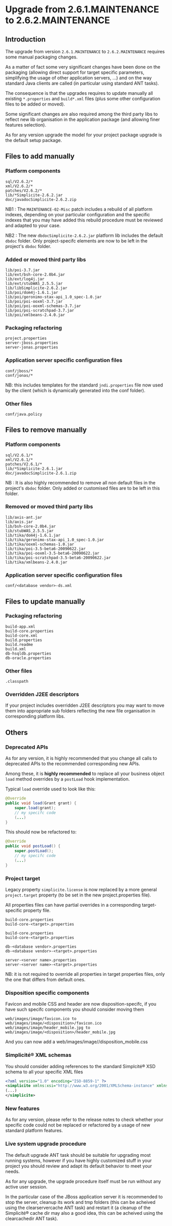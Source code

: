 Upgrade from 2.6.1.MAINTENANCE to 2.6.2.MAINTENANCE
===================================================

Introduction
------------

The upgrade from version `2.6.1.MAINTENANCE` to `2.6.2.MAINTENANCE` requires some manual packaging changes.

As a matter of fact some very significant changes have been done on the packaging
(allowing direct support for target specific parameters, simplifying the usage of other
application servers, ...) and on the way standard Java clients are called
(in particular using standard ANT tasks).

The consequence is that the upgrades requires to update manually all existing
`*.properties` and `build*.xml` files (plus some other configuration files to be added or moved).

Some significant changes are also required among the third party libs to reflect new lib organisation
in the application package (and allowing finer features selection).

As for any version upgrade the model for your project package upgrade is the default setup package.

Files to add manually
---------------------

### Platform components

```plaintext
sql/V2.6.2/*
xml/V2.6.2/*
patches/V2.6.2/*
lib/*Simplicite-2.6.2.jar
doc/javadocSimplicite-2.6.2.zip
```

NB1 : The `MAINTENANCE-02-Misc` patch includes a rebuild of all platform indexes, depending on
your particular configuration and the specific indexes that you may have added this rebuild
procedure must be reviewed and adapted to your case.

NB2 : The new `dbdocSimplicite-2.6.2.jar` platform lib includes the default `dbdoc` folder.
Only project-specifc elements are now to be left in the project's `dbdoc` folder.

### Added or moved third party libs

```plaintext
lib/poi-3.7.jar
lib/ext/bsh-core-2.0b4.jar
lib/ext/log4j.jar
lib/ext/stubWAS_2.5.5.jar
lib/libSimplicite-2.6.2.jar
lib/poi/dom4j-1.6.1.jar
lib/poi/geronimo-stax-api_1.0_spec-1.0.jar
lib/poi/poi-ooxml-3.7.jar
lib/poi/poi-ooxml-schemas-3.7.jar
lib/poi/poi-scratchpad-3.7.jar
lib/poi/xmlbeans-2.4.0.jar
```

### Packaging refactoring

```plaintext
project.properties
server-jboss.properties
server-jonas.properties
```

### Application server specific configuration files

```plaintext
conf/jboss/*
conf/jonas/*
```

NB: this includes templates for the standard `jndi.properties` file now used
by the client (which is dynamically generated into the conf folder).

### Other files

```plaintext
conf/java.policy
```

Files to remove manually
------------------------

### Platform components

```plaintext
sql/V2.6.1/*
xml/V2.6.1/*
patches/V2.6.1/*
lib/*Simplicite-2.6.1.jar
doc/javadocSimplicite-2.6.1.zip
```

NB : It is also highly recommended to remove all non default files in the
project's `dbdoc` folder. Only added or customised files are to be left in this folder.

### Removed or moved third party libs

```plaintext
lib/axis-ant.jar
lib/axis.jar
lib/bsh-core-2.0b4.jar
lib/stubWAS_2.5.5.jar
lib/tika/dom4j-1.6.1.jar
lib/tika/geronimo-stax-api_1.0_spec-1.0.jar
lib/tika/ooxml-schemas-1.0.jar
lib/tika/poi-3.5-beta6-20090622.jar
lib/tika/poi-ooxml-3.5-beta6-20090622.jar
lib/tika/poi-scratchpad-3.5-beta6-20090622.jar
lib/tika/xmlbeans-2.4.0.jar
```

### Application server specific configuration files

```plaintext
conf/<database vendor>-ds.xml
```

Files to update manually
------------------------

### Packaging refactoring

```plaintext
build-app.xml
build-core.properties
build-core.xml
build.properties
build.readme
build.xml
db-hsqldb.properties
db-oracle.properties
```

### Other files

```plaintext
.classpath
```

### Overridden J2EE descriptors

If your project includes overridden J2EE descriptors you may want to move
them into appropriate sub folders reflecting the new file organisation in
corresponding platform libs.

Others
------

### Deprecated APIs

As for any version, it is highly recommended that you change all calls to
deprecated APIs to the recommended corresponding new APIs.

Among these, it is **highly recommended** to replace all your business object `load`
method overrides by a `postLoad` hook implementation.

Typical `load` override used to look like this:

```java
@Override
public void load(Grant grant) {
	super.load(grant);
	// my specifc code
	(...)
}
```

This should now be refactored to:

```java
@Override
public void postLoad() {
	super.postLoad();
	// my specifc code
	(...)
}
```

### Project target

Legacy property `simplicite.license` is now replaced by a more general `project.target` property
(to be set in the new project.properties file).

All properties files can have partial overrides in a corresponding target-specific property file.

```plaintext
build-core.properties
build-core-<target>.properties

build-core.properties
build-core-<target>.properties

db-<database vendor>.properties
db-<database vendor>-<target>.properties

server-<server name>.properties
server-<server name>-<target>.properties
```

NB: it is not required to override all properties in target properties files, only the one that differs from default ones.

### Disposition specific components

Favicon and mobile CSS and header are now disposition-specifc, if you have such specifc components you should consider moving them 

```plaintext
web/images/image/favicon.ico to web/images/image/<disposition>/favicon.ico
web/images/image/header_mobile.jpg to web/images/image/<disposition>/header_mobile.jpg

```
And you can now add a web/images/image/<disposition>/disposition_mobile.css

### Simplicit&eacute;&reg; XML schemas

You should consider adding references to the standard Simplcit&eacute;&reg; XSD schema to all your specific XML files

```xml
<?xml version="1.0" encoding="ISO-8859-1" ?>
<simplicite xmlns:xsi="http://www.w3.org/2001/XMLSchema-instance" xmlns="http://www.simplicite.fr/base" xsi:schemaLocation="http://www.simplicite.fr/base http://www.simplicite.fr/schemas/base.xsd">
(...)
</simplicite>
```

### New features

As for any version, please refer to the release notes to check whether your specific code could not be replaced
or refactored by a usage of new standard platform features.

### Live system upgrade procedure

The default upgrade ANT task should be suitable for upgrading most running systems, however if you have highly
customized stuff in your project you should review and adapt its default behavior to meet your needs.

As for any upgrade, the upgrade procedure itself must be run without any active user session.

In the particular case of the JBoss application server it is recommended to stop the server,
cleanup its work and tmp folders (this can be acheived using the clearservercache ANT task) and
restart it (a cleanup of the Simplicit&eacute;&reg; cache dir may also a good idea, this can be acheived using the
clearcachedir ANT task).
